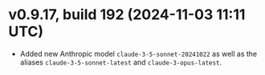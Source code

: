 # v0.9.17, build 192 (2024-11-03 11:11 UTC)
- Added new Anthropic model `claude-3-5-sonnet-20241022` as well as the aliases `claude-3-5-sonnet-latest` and `claude-3-opus-latest`.
